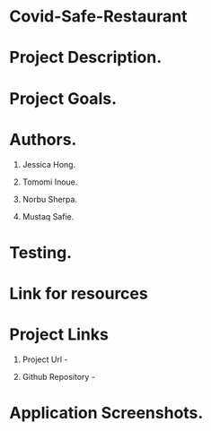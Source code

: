 # Covid-Safe-Restaurant

# Project Description.



# Project Goals.



# Authors.

 1. Jessica Hong.

 2. Tomomi Inoue.

 3. Norbu Sherpa.

 4. Mustaq Safie.

# Testing.



# Link for resources



# Project Links

1. Project Url -

2. Github Repository -

# Application Screenshots.